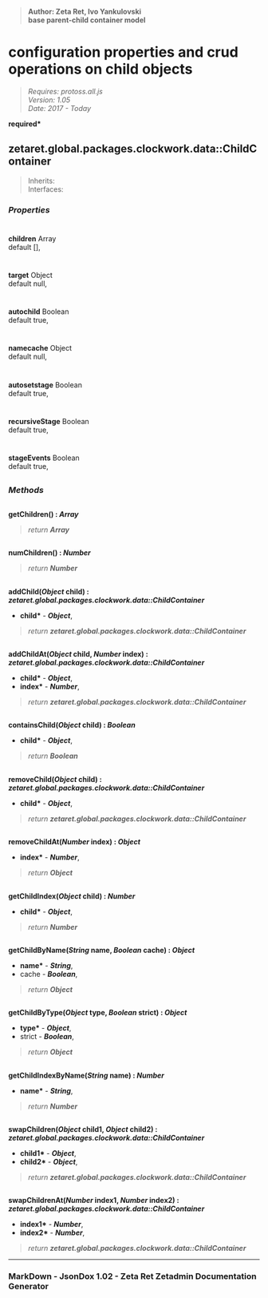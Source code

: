 > __Author: Zeta Ret, Ivo Yankulovski__  
> __base parent-child container model__  
# configuration properties and crud operations on child objects  
> *Requires: protoss.all.js*  
> *Version: 1.05*  
> *Date: 2017 - Today*  

__required*__

## zetaret.global.packages.clockwork.data::ChildContainer  
> Inherits:   
> Interfaces:   

### *Properties*  

#
__children__ Array  
default [],   

#
__target__ Object  
default null,   

#
__autochild__ Boolean  
default true,   

#
__namecache__ Object  
default null,   

#
__autosetstage__ Boolean  
default true,   

#
__recursiveStage__ Boolean  
default true,   

#
__stageEvents__ Boolean  
default true,   


##
### *Methods*  

##
__getChildren() : *Array*__  
  
> *return __Array__*  

##
__numChildren() : *Number*__  
  
> *return __Number__*  

##
__addChild(*Object* child) : *zetaret.global.packages.clockwork.data::ChildContainer*__  
  
- __child*__ - __*Object*__,   
> *return __zetaret.global.packages.clockwork.data::ChildContainer__*  

##
__addChildAt(*Object* child, *Number* index) : *zetaret.global.packages.clockwork.data::ChildContainer*__  
  
- __child*__ - __*Object*__,   
- __index*__ - __*Number*__,   
> *return __zetaret.global.packages.clockwork.data::ChildContainer__*  

##
__containsChild(*Object* child) : *Boolean*__  
  
- __child*__ - __*Object*__,   
> *return __Boolean__*  

##
__removeChild(*Object* child) : *zetaret.global.packages.clockwork.data::ChildContainer*__  
  
- __child*__ - __*Object*__,   
> *return __zetaret.global.packages.clockwork.data::ChildContainer__*  

##
__removeChildAt(*Number* index) : *Object*__  
  
- __index*__ - __*Number*__,   
> *return __Object__*  

##
__getChildIndex(*Object* child) : *Number*__  
  
- __child*__ - __*Object*__,   
> *return __Number__*  

##
__getChildByName(*String* name, *Boolean* cache) : *Object*__  
  
- __name*__ - __*String*__,   
- cache - __*Boolean*__,   
> *return __Object__*  

##
__getChildByType(*Object* type, *Boolean* strict) : *Object*__  
  
- __type*__ - __*Object*__,   
- strict - __*Boolean*__,   
> *return __Object__*  

##
__getChildIndexByName(*String* name) : *Number*__  
  
- __name*__ - __*String*__,   
> *return __Number__*  

##
__swapChildren(*Object* child1, *Object* child2) : *zetaret.global.packages.clockwork.data::ChildContainer*__  
  
- __child1*__ - __*Object*__,   
- __child2*__ - __*Object*__,   
> *return __zetaret.global.packages.clockwork.data::ChildContainer__*  

##
__swapChildrenAt(*Number* index1, *Number* index2) : *zetaret.global.packages.clockwork.data::ChildContainer*__  
  
- __index1*__ - __*Number*__,   
- __index2*__ - __*Number*__,   
> *return __zetaret.global.packages.clockwork.data::ChildContainer__*  

---
### MarkDown - JsonDox 1.02 - Zeta Ret Zetadmin Documentation Generator
